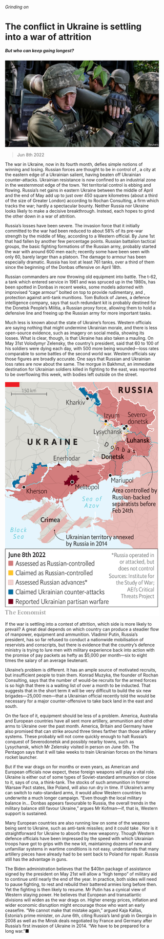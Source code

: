 ###### Grinding on

# The conflict in Ukraine is settling into a war of attrition 

##### But who can keep going longest? 

![image](images/20220611_EUP501.jpg) 

> Jun 8th 2022 

The war in Ukraine, now in its fourth month, defies simple notions of winning and losing. Russian forces are thought to be in control of , a city at the eastern edge of a Ukrainian salient, having beaten off Ukrainian counter-attacks. Ukrainian resistance is now confined to an industrial zone in the westernmost edge of the town. Yet territorial control is ebbing and flowing. Russia’s net gains in eastern Ukraine between the middle of April and the end of May add up to just over 450 square kilometres (about a third of the size of Greater London) according to Rochan Consulting, a firm which tracks the war; hardly a spectacular bounty. Neither Russia nor Ukraine looks likely to make a decisive breakthrough. Instead, each hopes to grind the other down in a war of attrition.

Russia’s losses have been severe. The invasion force that it initially committed to the war had been reduced to about 58% of its pre-war strength by the middle of May, according to a Western official. By June 1st that had fallen by another few percentage points. Russian battalion tactical groups, the basic fighting formations of the Russian army, probably started the war with around 600 men each; recently some have been seen with only 60, barely larger than a platoon. The damage to armour has been especially dramatic. Russia has lost at least 761 tanks, over a third of them since the beginning of the Donbas offensive on April 18th.

Russian commanders are now throwing old equipment into battle. The t-62, a tank which entered service in 1961 and was spruced up in the 1980s, has been spotted in Donbas in recent weeks, some models adorned with improvised “cage armour” bolted on top to provide rudimentary, and , protection against anti-tank munitions. Tom Bullock of Janes, a defence intelligence company, says that such redundant kit is probably destined for the Donetsk People’s Militia, a Russian proxy force, allowing them to hold a defensive line and freeing up the Russian army for more important tasks.

Much less is known about the state of Ukraine’s forces. Western officials are saying nothing that might undermine Ukrainian morale, and there is less open-source evidence, such as imagery on social media, showing its losses. What is clear, though, is that Ukraine has also taken a mauling. On May 31st Volodymyr Zelensky, the country’s president, said that 60 to 100 of his soldiers were dying each day, with 500 more being wounded—loss rates comparable to some battles of the second world war. Western officials say those figures are broadly accurate. One says that Russian and Ukrainian loss rates are now about the same. The morgue in Bakhmut, an immediate destination for Ukrainian soldiers killed in fighting to the east, was reported to be overflowing this week, with bodies left outside on the street.

![image](images/20220611_EUM933.png) 


If the war is settling into a contest of attrition, which side is more likely to prevail? A great deal depends on which country can produce a steadier flow of manpower, equipment and ammunition. Vladimir Putin, Russia’s president, has so far refused to conduct a nationwide mobilisation of reservists and conscripts, but there is evidence that the country’s defence ministry is trying to lure men with military experience back into action with the promise of pay packets as hefty as $5,000 per month—six to eight times the salary of an average lieutenant.

Ukraine’s problem is different. It has an ample source of motivated recruits, but insufficient people to train them. Konrad Muzyka, the founder of Rochan Consulting, says that the number of would-be recruits for the armed forces is so high that there is a waiting list of over a month to be inducted. That suggests that in the short term it will be very difficult to build the six new brigades—25,000 men—that a Ukrainian official recently told the  would be necessary for a major counter-offensive to take back land in the east and south.

On the face of it, equipment should be less of a problem. America, Australia and European countries have all sent more artillery, ammunition and other arms to Ukraine over the past month. America, Britain and Germany have also promised  that can strike around three times farther than those artillery systems. These probably will not come quickly enough to halt Russia’s conquest of Severodonetsk and possibly nearby towns, such as Lysychansk, which Mr Zelensky visited in person on June 5th. The Pentagon says that it will take weeks to train Ukrainian forces on the himars rocket launcher.

But if the war drags on for months or even years, as American and European officials now expect, these foreign weapons will play a vital role. Ukraine is either out of some types of Soviet-standard ammunition or close to it, says  of cna, a think-tank. The stocks of such ammunition in former Warsaw Pact states, like Poland, will also run dry in time. If Ukraine’s army can switch to nato-standard arms, it would allow Western countries to underwrite a much longer campaign. “Even though the local military balance in… Donbas appears favourable to Russia, the overall trends in the military balance still favour Ukraine,” argues Mr Kofman—if, that is, Western support is sustained.

Many European countries are also running low on some of the weapons being sent to Ukraine, such as anti-tank missiles; and it could take . Nor is it straightforward for Ukraine to absorb the new weaponry. Though Western defence officials have been impressed by the speed with which Ukrainian troops have got to grips with the new kit, maintaining dozens of new and unfamiliar systems in wartime conditions is not easy.  understands that many artillery pieces have already had to be sent back to Poland for repair. Russia still has the advantage in guns.

The Biden administration believes that the $40bn package of assistance signed by the president on May 21st will allow a “high tempo” of military aid to continue until nearly the end of the year. In practice, both sides will need to pause fighting, to rest and rebuild their battered armies long before then. Yet the fighting is then likely to resume. Mr Putin has a cynical view of Western staying power. He believes that European and transatlantic divisions will widen as the war drags on. Higher energy prices, inflation and wider economic disruption might encourage those who want an early ceasefire. “We cannot make that mistake again,” argued Kaja Kallas, Estonia’s prime minister, on June 6th, citing Russia’s land grab in Georgia in 2008 as well as the Minsk deals negotiated by France and Germany after Russia’s first invasion of Ukraine in 2014. “We have to be prepared for a long war.”■


